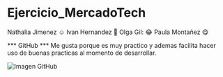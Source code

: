 # Ejercicio_MercadoTech
Nathalia Jimenez :relaxed:
Ivan Hernandez :ghost:
Olga Gil: :joy:
Paula Montañez :yum:

*** GitHub ***
Me gusta porque es muy practico y ademas facilita hacer uso de buenas practicas al momento de desarrollar.

![Imagen GitHub](https://encrypted-tbn0.gstatic.com/images?q=tbn:ANd9GcQMJXb69I_ibRsIqxCsHx96k4p3Y37woO9S85HE0nzwrPH9qLy0ahwS1G6IgPLVZUhEKr4&usqp=CAU)